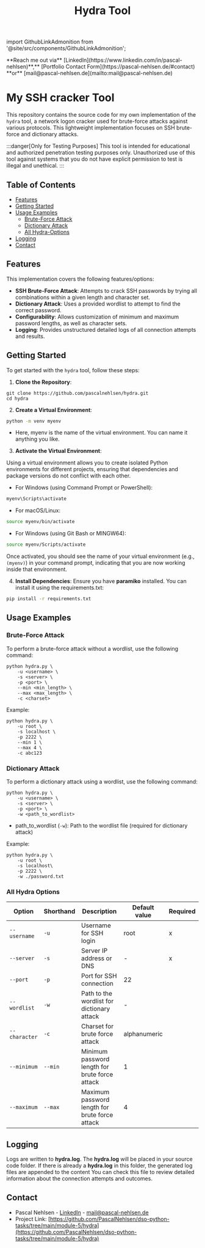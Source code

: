 ﻿---
id: hydra
title: Hydra Tool
sidebar_label: Hydra Tool
sidebar_position: 3
---

import GithubLinkAdmonition from '@site/src/components/GithubLinkAdmonition';

<GithubLinkAdmonition link="https://github.com/PascalNehlsen/dso-python-tasks/tree/main/module-5/hydra" text="Github Repository" type="info">
**Reach me out via** [LinkedIn](https://www.linkedin.com/in/pascal-nehlsen)**,** [Portfolio Contact Form](https://pascal-nehlsen.de/#contact) **or** [mail@pascal-nehlsen.de](mailto:mail@pascal-nehlsen.de)
</GithubLinkAdmonition>

# My SSH cracker Tool

This repository contains the source code for my own implementation of the `hydra` tool, a network logon cracker used for brute-force attacks against various protocols. This lightweight implementation focuses on SSH brute-force and dictionary attacks.

:::danger[Only for Testing Purposes]
This tool is intended for educational and authorized penetration testing purposes only. Unauthorized use of this tool against systems that you do not have explicit permission to test is illegal and unethical.
:::

## Table of Contents

- [Features](#features)
- [Getting Started](#getting-started)
- [Usage Examples](#usage-examples)
  - [Brute-Force Attack](#brute-force-attack)
  - [Dictionary Attack](#dictionary-attack)
  - [All Hydra-Options](#all-hydra-options)
- [Logging](#logging)
- [Contact](#contact)

## Features

This implementation covers the following features/options:

- **SSH Brute-Force Attack**: Attempts to crack SSH passwords by trying all combinations within a given length and character set.
- **Dictionary Attack**: Uses a provided wordlist to attempt to find the correct password.
- **Configurability**: Allows customization of minimum and maximum password lengths, as well as character sets.
- **Logging**: Provides unstructured detailed logs of all connection attempts and results.

## Getting Started

To get started with the `hydra` tool, follow these steps:

1. **Clone the Repository**:

```shell
git clone https://github.com/pascalnehlsen/hydra.git
cd hydra
```

2. **Create a Virtual Environment**:

```bash
python -m venv myenv
```

- Here, myenv is the name of the virtual environment. You can name it anything you like.

3. **Activate the Virtual Environment**:

Using a virtual environment allows you to create isolated Python environments for different projects, ensuring that dependencies and package versions do not conflict with each other.

- For Windows (using Command Prompt or PowerShell):

```bash
myenv\Scripts\activate
```

- For macOS/Linux:

```bash
source myenv/bin/activate
```

- For Windows (using Git Bash or MINGW64):

```bash
source myenv/Scripts/activate
```

Once activated, you should see the name of your virtual environment (e.g., `(myenv)`) in your command prompt, indicating that you are now working inside that environment.

4. **Install Dependencies**:
   Ensure you have **paramiko** installed. You can install it using the requirements.txt:

```bash
pip install -r requirements.txt
```

## Usage Examples

### Brute-Force Attack

To perform a brute-force attack without a wordlist, use the following command:

```shell
python hydra.py \
    -u <username> \
    -s <server> \
    -p <port> \
    --min <min_length> \
    --max <max_length> \
    -c <charset>
```

Example:

```shell
python hydra.py \
    -u root \
    -s localhost \
    -p 2222 \
    --min 1 \
    --max 4 \
    -c abc123
```

### Dictionary Attack

To perform a dictionary attack using a wordlist, use the following command:

```shell
python hydra.py \
    -u <username> \
    -s <server> \
    -p <port> \
    -w <path_to_wordlist>
```

- path_to_wordlist (`-w`): Path to the wordlist file (required for dictionary attack)

Example:

```shell
python hydra.py \
    -u root \
    -s localhost\
    -p 2222 \
    -w ./password.txt
```

### All Hydra Options

| Option        | Shorthand | Description                                    | Default value | Required |
| ------------- | --------- | ---------------------------------------------- | ------------- | -------- |
| `--username`  | `-u`      | Username for SSH login                         | root          | x        |
| `--server`    | `-s`      | Server IP address or DNS                       | -             | x        |
| `--port`      | `-p`      | Port for SSH connection                        | 22            |          |
| `--wordlist`  | `-w`      | Path to the wordlist for dictionary attack     | -             |          |
| `--character` | `-c`      | Charset for brute force attack                 | alphanumeric  |          |
| `--minimum`   | `--min`   | Minimum password length for brute force attack | 1             |          |
| `--maximum`   | `--max`   | Maximum password length for brute force attack | 4             |          |

## Logging

Logs are written to **hydra.log**. The **hydra.log** will be placed in your source code folder. If there is already a **hydra.log** in this folder, the generated log files are appended to the content You can check this file to review detailed information about the connection attempts and outcomes.

## Contact

- Pascal Nehlsen - [LinkedIn](https://www.linkedin.com/in/pascal-nehlsen) - [mail@pascal-nehlsen.de](mailto:mail@pascal-nehlsen.de)
- Project Link: [https://github.com/PascalNehlsen/dso-python-tasks/tree/main/module-5/hydra](https://github.com/PascalNehlsen/dso-python-tasks/tree/main/module-5/hydra)
